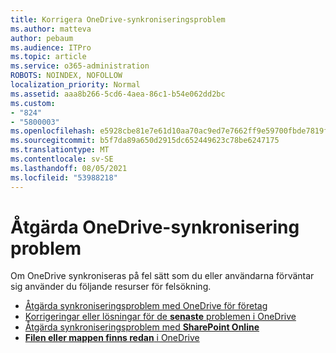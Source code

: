 ```yaml
---
title: Korrigera OneDrive-synkroniseringsproblem
ms.author: matteva
author: pebaum
ms.audience: ITPro
ms.topic: article
ms.service: o365-administration
ROBOTS: NOINDEX, NOFOLLOW
localization_priority: Normal
ms.assetid: aaa8b266-5cd6-4aea-86c1-b54e062dd2bc
ms.custom:
- "824"
- "5800003"
ms.openlocfilehash: e5928cbe81e7e61d10aa70ac9ed7e7662ff9e59700fbde7819f707a1f4b5325d
ms.sourcegitcommit: b5f7da89a650d2915dc652449623c78be6247175
ms.translationtype: MT
ms.contentlocale: sv-SE
ms.lasthandoff: 08/05/2021
ms.locfileid: "53988218"
---
```

# <a name="fix-onedrive-sync-problems"></a>Åtgärda OneDrive-synkronisering problem

Om OneDrive synkroniseras på fel sätt som du eller användarna förväntar sig använder du följande resurser för felsökning.

- [Åtgärda synkroniseringsproblem med OneDrive för företag](https://support.microsoft.com/office/207e983e-146d-404c-a994-672ef29e1f90)
- [Korrigeringar eller lösningar för de **senaste** problemen i OneDrive](https://support.office.com/article/36110213-f3f6-490d-8cb7-3833539def0b)
- [Åtgärda synkroniseringsproblem med **SharePoint Online**](https://support.office.com/article/207e983e-146d-404c-a994-672ef29e1f90)
- [**Filen eller mappen finns redan** i OneDrive](https://support.microsoft.com/office/7b8044ad-438d-41db-bbbf-4f66b8890408)
